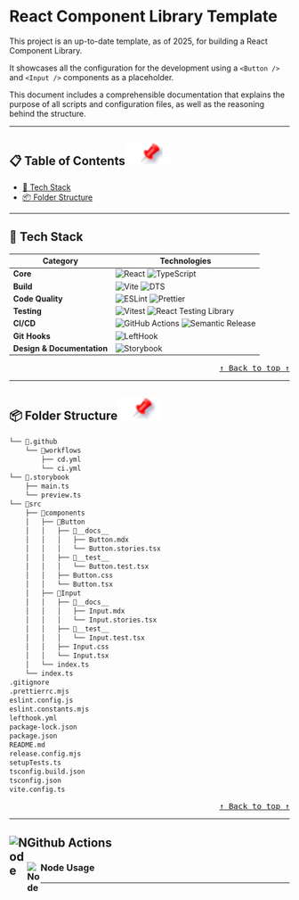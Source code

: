# React Component Library Template

This project is an up-to-date template, as of 2025, for building a React Component Library.

It showcases all the configuration for the development using a `<Button />` and `<Input />` components as a placeholder.

This document includes a comprehensible documentation that explains the purpose of all scripts and configuration files, as well as the reasoning behind the structure.

---

## 📋 Table of Contents[![](https://raw.githubusercontent.com/aregtech/areg-sdk/master/docs/img/pin.svg)](#-table-of-contents)

- [🔧 Tech Stack](#-tech-stack)
- [📦 Folder Structure](#-folder-structure)

---

## 🔧 Tech Stack

| Category                   | Technologies                                                                                                                                                                                                                                                    |
| -------------------------- | --------------------------------------------------------------------------------------------------------------------------------------------------------------------------------------------------------------------------------------------------------------- |
| **Core**                   | ![React](https://img.shields.io/badge/React_19-61DAFB?style=for-the-badge&logo=react&logoColor=white) ![TypeScript](https://img.shields.io/badge/TypeScript-3178C6?style=for-the-badge&logo=typescript&logoColor=white)                                         |
| **Build**                  | ![Vite](https://img.shields.io/badge/Vite-646CFF?style=for-the-badge&logo=vite&logoColor=white) ![DTS](https://img.shields.io/badge/Vite_DTS-646CFF?style=for-the-badge)                                                                                        |
| **Code Quality**           | ![ESLint](https://img.shields.io/badge/ESLint_9-4B32C3?style=for-the-badge&logo=eslint&logoColor=white) ![Prettier](https://img.shields.io/badge/Prettier-F7B93E?style=for-the-badge&logo=prettier&logoColor=white)                                             |
| **Testing**                | ![Vitest](https://img.shields.io/badge/Vitest-6E9F18?style=for-the-badge&logo=vitest&logoColor=white) ![React Testing Library](https://img.shields.io/badge/React_Testing_Library-E33332?style=for-the-badge&logo=testinglibrary&logoColor=white)               |
| **CI/CD**                  | ![GitHub Actions](https://img.shields.io/badge/GitHub_Actions-2088FF?style=for-the-badge&logo=githubactions&logoColor=white) ![Semantic Release](https://img.shields.io/badge/Semantic_Release-494949?style=for-the-badge&logo=semanticrelease&logoColor=white) |
| **Git Hooks**              | ![LeftHook](https://img.shields.io/badge/LeftHook-FF1E1E?style=for-the-badge&logo=lefthook&logoColor=white)                                                                                                                                                     |
| **Design & Documentation** | ![Storybook](https://img.shields.io/badge/Storybook-FF4785?style=for-the-badge&logo=storybook&logoColor=white)                                                                                                                                                  |

<div align="right"><kbd><a href="#-table-of-contents">↑ Back to top ↑</a></kbd></div>

---

## 📦 Folder Structure[![](https://raw.githubusercontent.com/aregtech/areg-sdk/master/docs/img/pin.svg)](#-folder-structure)

```
└── 📁.github
    └── 📁workflows
        ├── cd.yml
        └── ci.yml
└── 📁.storybook
    ├── main.ts
    └── preview.ts
└── 📁src
    ├── 📁components
    │   ├── 📁Button
    │   │   ├── 📁__docs__
    │   │   │   ├── Button.mdx
    │   │   │   └── Button.stories.tsx
    │   │   ├── 📁__test__
    │   │   │   └── Button.test.tsx
    │   │   ├── Button.css
    │   │   └── Button.tsx
    │   ├── 📁Input
    │   │   ├── 📁__docs__
    │   │   │   ├── Input.mdx
    │   │   │   └── Input.stories.tsx
    │   │   ├── 📁__test__
    │   │   │   └── Input.test.tsx
    │   │   ├── Input.css
    │   │   └── Input.tsx
    │   └── index.ts
    └── index.ts
.gitignore
.prettierrc.mjs
eslint.config.js
eslint.constants.mjs
lefthook.yml
package-lock.json
package.json
README.md
release.config.mjs
setupTests.ts
tsconfig.build.json
tsconfig.json
vite.config.ts
```

<div align="right"><kbd><a href="#-table-of-contents">↑ Back to top ↑</a></kbd></div>

---

## Github Actions <img src="https://cdn.simpleicons.org/githubactions/2088FF" alt="Node" align=left width=32>

### Node Usage <img src="https://cdn.simpleicons.org/nodedotjs/000/fff" alt="Node" align=left width=24>

---
